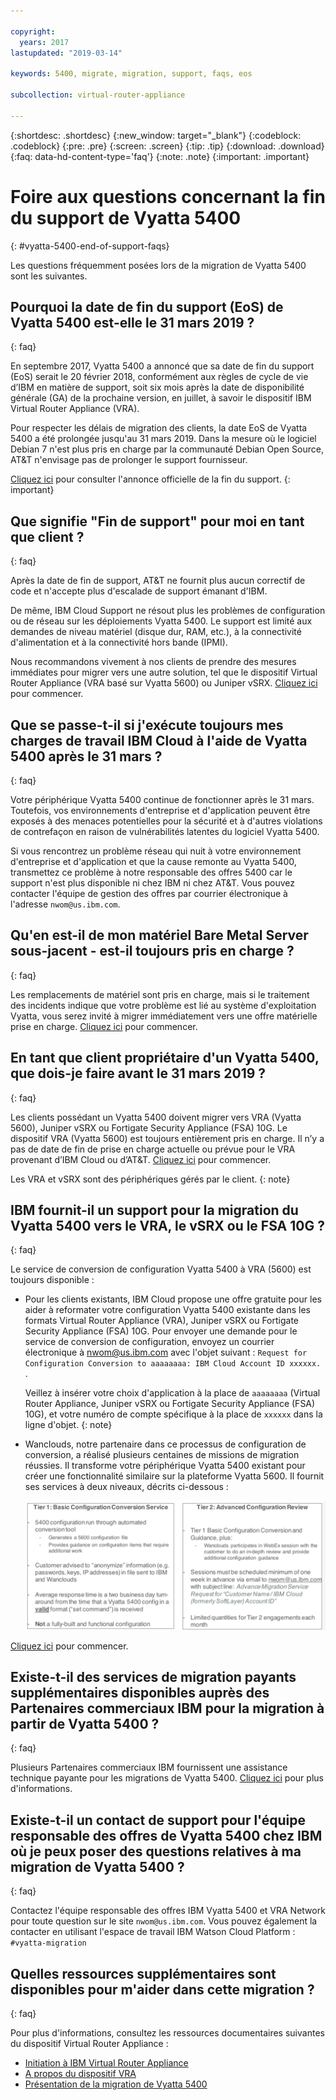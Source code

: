 ```yaml
---

copyright:
  years: 2017
lastupdated: "2019-03-14"

keywords: 5400, migrate, migration, support, faqs, eos

subcollection: virtual-router-appliance

---
```


{:shortdesc: .shortdesc}
{:new_window: target="_blank"}
{:codeblock: .codeblock}
{:pre: .pre}
{:screen: .screen}
{:tip: .tip}
{:download: .download}
{:faq: data-hd-content-type='faq'}
{:note: .note}
{:important: .important}

# Foire aux questions concernant la fin du support de Vyatta 5400 
{: #vyatta-5400-end-of-support-faqs}

Les questions fréquemment posées lors de la migration de Vyatta 5400 sont les suivantes. 

## Pourquoi la date de fin du support (EoS) de Vyatta 5400 est-elle le 31 mars 2019 ? 
{: faq}

En septembre 2017, Vyatta 5400 a annoncé que sa date de fin du support (EoS) serait le 20 février 2018, conformément aux règles de cycle de vie d’IBM en matière de support, soit six mois après la date de disponibilité générale (GA) de la prochaine version, en juillet, à savoir le dispositif IBM Virtual Router Appliance (VRA). 

Pour respecter les délais de migration des clients, la date EoS de Vyatta 5400 a été prolongée jusqu'au 31 mars 2019. Dans la mesure où le logiciel Debian 7 n'est plus pris en charge par la communauté Debian Open Source, AT&T n'envisage pas de prolonger le support fournisseur. 

[Cliquez ici](/docs/infrastructure/virtual-router-appliance?topic=virtual-router-appliance-vyatta-5400-end-of-support-announcement) pour consulter l'annonce officielle de la fin du support.
{: important}

## Que signifie "Fin de support" pour moi en tant que client ? 
{: faq}

Après la date de fin de support, AT&T ne fournit plus aucun correctif de code et n'accepte plus d'escalade de support émanant d'IBM. 

De même, IBM Cloud Support ne résout plus les problèmes de configuration ou de réseau sur les déploiements Vyatta 5400. Le support est limité aux demandes de niveau matériel (disque dur, RAM, etc.), à la connectivité d'alimentation et à la connectivité hors bande (IPMI). 

Nous recommandons vivement à nos clients de prendre des mesures immédiates pour migrer vers une autre solution, tel que le dispositif Virtual Router Appliance (VRA basé sur Vyatta 5600) ou Juniper vSRX. [Cliquez ici](/docs/infrastructure/virtual-router-appliance?topic=virtual-router-appliance-migration-overview) pour commencer.

## Que se passe-t-il si j'exécute toujours mes charges de travail IBM Cloud à l'aide de Vyatta 5400 après le 31 mars ? 
{: faq}

Votre périphérique Vyatta 5400 continue de fonctionner après le 31 mars. Toutefois, vos environnements d'entreprise et d'application peuvent être exposés à des menaces potentielles pour la sécurité et à d'autres violations de contrefaçon en raison de vulnérabilités latentes du logiciel Vyatta 5400. 

Si vous rencontrez un problème réseau qui nuit à votre environnement d'entreprise et d'application et que la cause remonte au Vyatta 5400, transmettez ce problème à notre responsable des offres 5400 car le support n'est plus disponible ni chez IBM ni chez AT&T. Vous pouvez contacter l'équipe de gestion des offres par courrier électronique à l'adresse `nwom@us.ibm.com`.

## Qu'en est-il de mon matériel Bare Metal Server sous-jacent - est-il toujours pris en charge ? 
{: faq}

Les remplacements de matériel sont pris en charge, mais si le traitement des incidents indique que votre problème est lié au système d'exploitation Vyatta, vous serez invité à migrer immédiatement vers une offre matérielle prise en charge. [Cliquez ici](/docs/infrastructure/virtual-router-appliance?topic=virtual-router-appliance-migration-overview) pour commencer.

## En tant que client propriétaire d'un Vyatta 5400, que dois-je faire avant le 31 mars 2019 ? 
{: faq}

Les clients possédant un Vyatta 5400 doivent migrer vers VRA (Vyatta 5600), Juniper vSRX ou Fortigate Security Appliance (FSA) 10G. Le dispositif VRA (Vyatta 5600) est toujours entièrement pris en charge. Il n’y a pas de date de fin de prise en charge actuelle ou prévue pour le VRA provenant d’IBM Cloud ou d’AT&T. [Cliquez ici](/docs/infrastructure/virtual-router-appliance?topic=virtual-router-appliance-migration-overview) pour commencer.

  Les VRA et vSRX sont des périphériques gérés par le client.
  {: note}

## IBM fournit-il un support pour la migration du Vyatta 5400 vers le VRA, le vSRX ou le FSA 10G ? 
{: faq}

Le service de conversion de configuration Vyatta 5400 à VRA (5600) est toujours disponible : 

* Pour les clients existants, IBM Cloud propose une offre gratuite pour les aider à reformater votre configuration Vyatta 5400 existante dans les formats Virtual Router Appliance (VRA), Juniper vSRX ou Fortigate Security Appliance (FSA) 10G. Pour envoyer une demande pour le service de conversion de configuration, envoyez un courrier électronique à nwom@us.ibm.com avec l'objet suivant : `Request for Configuration Conversion to aaaaaaaa: IBM Cloud Account ID xxxxxx. `.

  Veillez à insérer votre choix d'application à la place de `aaaaaaaa` (Virtual Router Appliance, Juniper vSRX ou Fortigate Security Appliance (FSA) 10G), et votre numéro de compte spécifique à la place de `xxxxxx` dans la ligne d'objet.
  {: note}

* Wanclouds, notre partenaire dans ce processus de configuration de conversion, a réalisé plusieurs centaines de missions de migration réussies. Il transforme votre périphérique Vyatta 5400 existant pour créer une fonctionnalité similaire sur la plateforme Vyatta 5600. Il fournit ses services à deux niveaux, décrits ci-dessous : 

  <img src="images/tiers.png" alt="dessin" style="width: 700px;"/>

[Cliquez ici](/docs/infrastructure/virtual-router-appliance?topic=virtual-router-appliance-migration-overview) pour commencer.

##  Existe-t-il des services de migration payants supplémentaires disponibles auprès des Partenaires commerciaux IBM pour la migration à partir de Vyatta 5400 ?
{: faq}

Plusieurs Partenaires commerciaux IBM fournissent une assistance technique payante pour les migrations de Vyatta 5400. [Cliquez ici](/docs/infrastructure/virtual-router-appliance?topic=virtual-router-appliance-vyatta-5400-end-of-support-announcement) pour plus d'informations.

## Existe-t-il un contact de support pour l'équipe responsable des offres de Vyatta 5400 chez IBM où je peux poser des questions relatives à ma migration de Vyatta 5400 ? 
{: faq}

Contactez l'équipe responsable des offres IBM Vyatta 5400 et VRA Network pour toute question sur le site `nwom@us.ibm.com`. Vous pouvez également la contacter en utilisant l'espace de travail IBM Watson Cloud Platform : `#vyatta-migration`

## Quelles ressources supplémentaires sont disponibles pour m'aider dans cette migration ? 
{: faq}

Pour plus d'informations, consultez les ressources documentaires suivantes du dispositif Virtual Router Appliance : 

  * [Initiation à IBM Virtual Router Appliance](/docs/infrastructure/virtual-router-appliance?topic=virtual-router-appliance-getting-started)
  * [A propos du dispositif VRA](/docs/infrastructure/virtual-router-appliance?topic=virtual-router-appliance-about-the-vra)
  * [Présentation de la migration de Vyatta 5400](/docs/infrastructure/virtual-router-appliance?topic=virtual-router-appliance-migration-overview)
